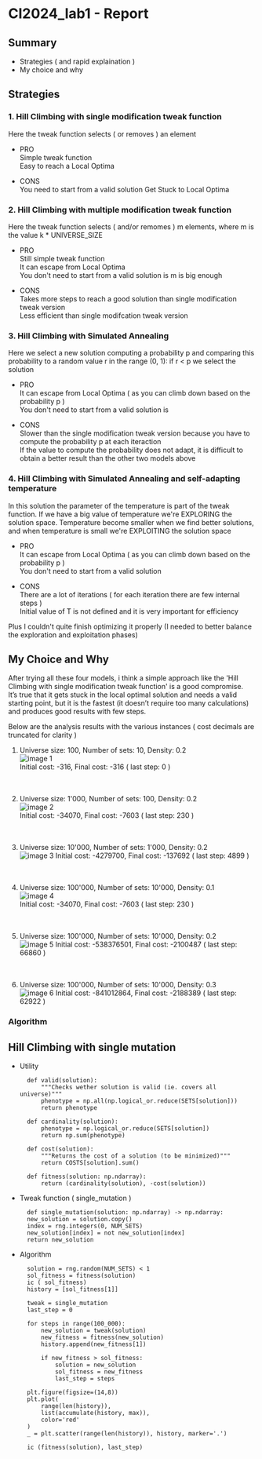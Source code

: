 # CI2024_lab1 - Report

## Summary
- Strategies ( and rapid explaination )
- My choice and why


## Strategies 

### 1. Hill Climbing with single modification tweak function  
Here the tweak function selects ( or removes ) an element
- PRO  
Simple tweak function  
Easy to reach a Local Optima

- CONS  
You need to start from a valid solution
Get Stuck to Local Optima

### 2. Hill Climbing with multiple modification tweak function    
Here the tweak function selects ( and/or remomes ) m elements, where m is the value k * UNIVERSE_SIZE  
 
- PRO  
Still simple tweak function  
It can escape from Local Optima  
You don't need to start from a valid solution is m is big enough

- CONS  
Takes more steps to reach a good solution than single modification tweak version  
Less efficient than single modifcation tweak version

### 3. Hill Climbing with Simulated Annealing
Here we select a new solution computing a probability p and comparing this probability to a random value r in the range (0, 1): if r < p we select the solution

- PRO  
It can escape from Local Optima ( as you can climb down based on the probability p )  
You don't need to start from a valid solution is

- CONS  
Slower than the single modification tweak version because you have to compute the probability p at each iteraction  
If the value to compute the probability does not adapt, it is difficult to obtain a better result than the other two models above

### 4. Hill Climbing with Simulated Annealing and self-adapting temperature

In this solution the parameter of the temperature is part of the tweak function. If we have a big value of temperature we're EXPLORING the solution space. Temperature become smaller when we find better solutions, and when temperature is small we're EXPLOITING the solution space

- PRO  
It can escape from Local Optima ( as you can climb down based on the probability p )  
You don't need to start from a valid solution

- CONS  
There are a lot of iterations ( for each iteration there are few internal steps )  
Initial value of T is not defined and it is very important for efficiency  

Plus I couldn't quite finish optimizing it properly (I needed to better balance the exploration and exploitation phases)


## My Choice and Why

After trying all these four models, i think a simple approach like the 'Hill Climbing with single modification tweak function' is a good compromise.  
It’s true that it gets stuck in the local optimal solution and needs a valid starting point, but it is the fastest (it doesn’t require too many calculations) and produces good results with few steps.   

Below are the analysis results with the various instances ( cost decimals are truncated for clarity )

1. Universe size: 100, Number of sets: 10, Density: 0.2    
![image 1](https://github.com/imEmaa/CI2024_lab1/blob/main/images/image-1.png)  
Initial cost: -316, Final cost: -316 ( last step: 0 )  
<br><br>

2. Universe size: 1'000, Number of sets: 100, Density: 0.2  
![image 2](https://github.com/imEmaa/CI2024_lab1/blob/main/images/image-2.png)  
Initial cost: -34070, Final cost: -7603 ( last step: 230 )  
<br><br>

3. Universe size: 10'000, Number of sets: 1'000, Density: 0.2  
![image 3](https://github.com/imEmaa/CI2024_lab1/blob/main/images/image-3.png)
Initial cost: -4279700, Final cost: -137692 ( last step: 4899 )  
<br><br>

4. Universe size: 100'000, Number of sets: 10'000, Density: 0.1  
![image 4](https://github.com/imEmaa/CI2024_lab1/blob/main/images/image-4.png)  
Initial cost: -34070, Final cost: -7603 ( last step: 230 )  
<br><br>

5. Universe size: 100'000, Number of sets: 10'000, Density: 0.2  
![image 5](https://github.com/imEmaa/CI2024_lab1/blob/main/images/image-5.png)
Initial cost: -538376501, Final cost: -2100487 ( last step: 66860 )  
<br><br>

6. Universe size: 100'000, Number of sets: 10'000, Density: 0.3  
![image 6](https://github.com/imEmaa/CI2024_lab1/blob/main/images/image-6.png)
Initial cost: -841012864, Final cost: -2188389 ( last step: 62922 )  

### Algorithm

## Hill Climbing with single mutation


- Utility  

        def valid(solution):
            """Checks wether solution is valid (ie. covers all universe)"""
            phenotype = np.all(np.logical_or.reduce(SETS[solution]))
            return phenotype

        def cardinality(solution):
            phenotype = np.logical_or.reduce(SETS[solution])
            return np.sum(phenotype)

        def cost(solution):
            """Returns the cost of a solution (to be minimized)"""
            return COSTS[solution].sum()

        def fitness(solution: np.ndarray):
            return (cardinality(solution), -cost(solution))

    
- Tweak function ( single_mutation )  

        def single_mutation(solution: np.ndarray) -> np.ndarray:
        new_solution = solution.copy()
        index = rng.integers(0, NUM_SETS)
        new_solution[index] = not new_solution[index]
        return new_solution  

- Algorithm  

        solution = rng.random(NUM_SETS) < 1
        sol_fitness = fitness(solution)
        ic ( sol_fitness)
        history = [sol_fitness[1]]

        tweak = single_mutation
        last_step = 0

        for steps in range(100_000):
            new_solution = tweak(solution)
            new_fitness = fitness(new_solution)
            history.append(new_fitness[1])
            
            if new_fitness > sol_fitness:
                solution = new_solution
                sol_fitness = new_fitness
                last_step = steps

        plt.figure(figsize=(14,8))
        plt.plot(
            range(len(history)),
            list(accumulate(history, max)),
            color='red'
        )
        _ = plt.scatter(range(len(history)), history, marker='.')

        ic (fitness(solution), last_step)
